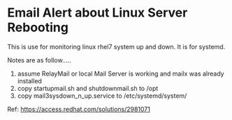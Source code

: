 Email Alert about Linux Server Rebooting
========================================

This is use for monitoring linux rhel7 system up and down. It is for systemd.

Notes are as follow.....

1) assume RelayMail or local Mail Server is working and mailx was already installed
2) copy startupmail.sh and shutdownmail.sh to /opt
3) copy mail3sysdown_n_up.service to /etc/systemd/system/

Ref: https://access.redhat.com/solutions/2981071
